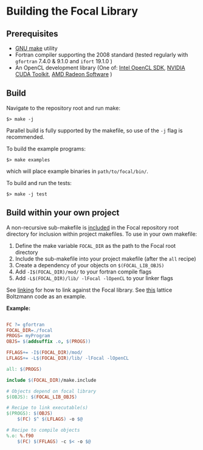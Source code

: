 # Building the Focal Library


## Prerequisites

- [GNU make](https://www.gnu.org/software/make/) utility
- Fortran compiler supporting the 2008 standard (tested regularly with `gfortran` 7.4.0 & 9.1.0 and `ifort` 19.1.0 )
- An OpenCL development library (One of:
[Intel OpenCL SDK](https://software.intel.com/en-us/opencl-sdk),
[NVIDIA CUDA Toolkit](https://developer.nvidia.com/cuda-downloads),
[AMD Radeon Software](https://www.amd.com/en/support) )

## Build
Navigate to the repository root and run make:

```shell
$> make -j
```

Parallel build is fully supported by the makefile, so use of the `-j` flag is recommended.

To build the example programs:

```shell
$> make examples
```

which will place example binaries in `path/to/focal/bin/`.

To build and run the tests:

```shell
$> make -j test
```

## Build within your own project

A non-recursive sub-makefile is [included](https://github.com/LKedward/focal/blob/master/make.include) in the Focal repository root directory
for inclusion within project makefiles.
To use in your own makefile:

1. Define the make variable `FOCAL_DIR` as the path to the Focal root directory
2. Include the sub-makefile into your project makefile (after the `all` recipe)
3. Create a dependency of your objects on `$(FOCAL_LIB_OBJS)`
4. Add `-I$(FOCAL_DIR)/mod/` to your fortran compile flags
5. Add `-L$(FOCAL_DIR)/lib/ -lFocal -lOpenCL` to your linker flags

See [linking](../linking) for how to link against the Focal library.
See [this](https://github.com/LKedward/lbm2d_opencl) lattice Boltzmann code as an example.

__Example:__

```makefile

FC ?= gfortran
FOCAL_DIR=./focal
PROGS= myProgram
OBJS= $(addsuffix .o, $(PROGS))

FFLAGS+= -I$(FOCAL_DIR)/mod/
LFLAGS+= -L$(FOCAL_DIR)/lib/ -lFocal -lOpenCL

all: $(PROGS)

include $(FOCAL_DIR)/make.include

# Objects depend on focal library
$(OBJS): $(FOCAL_LIB_OBJS)

# Recipe to link executable(s)
$(PROGS): $(OBJS)
    $(FC) $^ $(LFLAGS) -o $@

# Recipe to compile objects
%.o: %.f90
    $(FC) $(FFLAGS) -c $< -o $@


```
